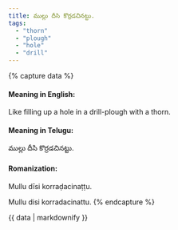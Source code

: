 ```yaml
---
title: ముల్లు దీసి కొర్రడచినట్టు.
tags:
  - "thorn"
  - "plough"
  - "hole"
  - "drill"
---
```


{% capture data %}
#### Meaning in English:
Like filling up a hole in a drill-plough with a thorn.

#### Meaning in Telugu:
ముల్లు దీసి కొర్రడచినట్టు.

#### Romanization:
Mullu dīsi korraḍacinaṭṭu.

Mullu disi korradacinattu.
{% endcapture %}

{{ data | markdownify }}

